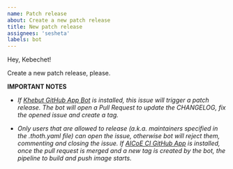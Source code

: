 ```yaml
---
name: Patch release
about: Create a new patch release
title: New patch release
assignees: 'sesheta'
labels: bot
---
```


Hey, Kebechet!

Create a new patch release, please.

**IMPORTANT NOTES**

- _If [Khebut GitHub App Bot](https://github.com/apps/khebhut) is installed, this issue will trigger a patch release. The bot will open a Pull Request to update the CHANGELOG, fix the opened issue and create a tag._

- _Only users that are allowed to release (a.k.a. maintainers specified in the .thoth.yaml file) can open the issue, otherwise bot will reject them, commenting and closing the issue. If [AICoE CI GitHub App](https://github.com/apps/aicoe-ci) is installed, once the pull request is merged and a new tag is created by the bot, the pipeline to build and push image starts._
